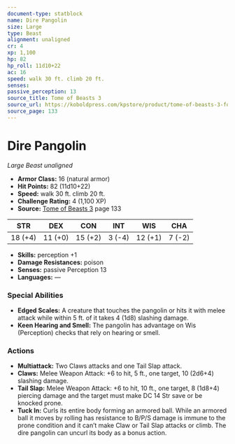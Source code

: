 ```yaml
---
document-type: statblock
name: Dire Pangolin
size: Large
type: Beast
alignment: unaligned
cr: 4
xp: 1,100
hp: 82
hp_roll: 11d10+22
ac: 16
speed: walk 30 ft. climb 20 ft.
senses: 
passive_perception: 13
source_title: Tome of Beasts 3
source_url: https://koboldpress.com/kpstore/product/tome-of-beasts-3-for-5th-edition/
source_page: 133
---
```


# Dire Pangolin

*Large* *Beast* *unaligned*

- **Armor Class:** 16 (natural armor)
- **Hit Points:** 82 (11d10+22)
- **Speed:** walk 30 ft. climb 20 ft.
- **Challenge Rating:** 4 (1,100 XP)
- **Source:** [Tome of Beasts 3](https://koboldpress.com/kpstore/product/tome-of-beasts-3-for-5th-edition/) page 133

| STR | DEX | CON | INT | WIS | CHA |
| --- | --- | --- | --- | --- | --- |
| 18 (+4) | 11 (+0) | 15 (+2) | 3 (-4) | 12 (+1) | 7 (-2) |

- **Skills:** perception +1
- **Damage Resistances:** poison
- **Senses:** passive Perception 13
- **Languages:** —

### Special Abilities

- **Edged Scales:** A creature that touches the pangolin or hits it with melee attack while within 5 ft. of it takes 4 (1d8) slashing damage.
- **Keen Hearing and Smell:** The pangolin has advantage on Wis (Perception) checks that rely on hearing or smell.

### Actions

- **Multiattack:** Two Claws attacks and one Tail Slap attack.
- **Claws:** Melee Weapon Attack: +6 to hit, 5 ft., one target, 10 (2d6+4) slashing damage.
- **Tail Slap:** Melee Weapon Attack: +6 to hit, 10 ft., one target, 8 (1d8+4) piercing damage and the target must make DC 14 Str save or be knocked prone.
- **Tuck In:** Curls its entire body forming an armored ball. While an armored ball it moves by rolling has resistance to B/P/S damage is immune to the prone condition and it can’t make Claw or Tail Slap attacks or climb. The dire pangolin can uncurl its body as a bonus action.
